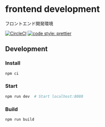 # frontend development

フロントエンド開発環境

[![CircleCI](https://circleci.com/gh/naughtLdy/frontend-boilerplate.svg?style=svg&circle-token=a08ec9515db6844334293a5d5820637ae51ff3a6)](https://circleci.com/gh/naughtLdy/frontend-boilerplate)
[![code style: prettier](https://img.shields.io/badge/code_style-prettier-ff69b4.svg?style=flat-square)](https://github.com/prettier/prettier)

## Development

### Install

```sh
npm ci
```

### Start

```sh
npm run dev  # Start localhost:8080
```

### Build

```sh
npm run build
```
